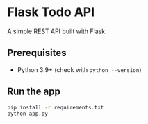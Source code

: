 # Flask Todo API

A simple REST API built with Flask.

## Prerequisites
- Python 3.9+ (check with `python --version`)

## Run the app
```bash
pip install -r requirements.txt
python app.py
